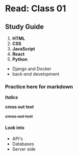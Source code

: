 # Read: Class 01

## Study Guide

1. **HTML**
2. **CSS**
3. **JavaScript**
4. **React**
5. **Python**

- Django and Docker
- back-end development

### Practice here for markdown

***Italics***

**cross out text**

~~cross out text~~

#### Look into

- API's
- Databases
- Server side
